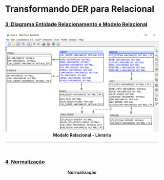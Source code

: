 # Transformando DER para Relacional

### [3. Diagrama Entidade Relacionamento e Modelo Relacional](https://github.com/LeonarDev/Autoplay/tree/main/back-end/modelagem_db/2.DER_para_Rel/curso3)

<p align="center">
  <img src="https://github.com/LeonarDev/Autoplay/blob/main/back-end/modelagem_db/2.DER_para_Rel/curso3/imagens/exercicio5.png?raw=true">
  <b>Modelo Relacional - Livraria</b>
</p>

<hr>
<br>

### [4. Normalização](https://github.com/LeonarDev/Autoplay/tree/main/back-end/modelagem_db/2.DER_para_Rel/curso4)

<p align="center">
<src="./curso4/imagens/normalization-database.png">
  <b>Normalização</b>
</p>
